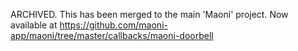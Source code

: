 ARCHIVED. This has been merged to the main 'Maoni' project. Now available at https://github.com/maoni-app/maoni/tree/master/callbacks/maoni-doorbell
